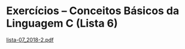 # Exercícios – Conceitos Básicos da Linguagem C (Lista 6)

[lista-07_2018-2.pdf](https://github.com/marciocgl/ProgramacaoII-C/files/7296927/lista-07_2018-2.pdf)
